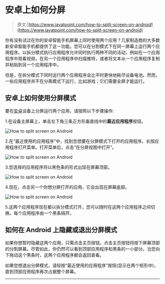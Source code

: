 # 安卓上如何分屏

> 原文:[https://www.javatpoint.com/how-to-split-screen-on-android](https://www.javatpoint.com/how-to-split-screen-on-android)

你有没有试过在你的安卓智能手机屏幕上同时使用两个应用？几家制造商的大多数新安卓智能手机都提供了这一功能。您可以在分割模式下在同一屏幕上运行两个应用程序。以拆分模式执行应用程序允许同时执行两种不同的活动，例如在一个应用程序中观看视频，在另一个应用程序中扫描推特，或者将文本从一个应用程序复制并粘贴到另一个应用程序中。

但是，在拆分模式下同时运行两个应用程序会比平时更快地耗尽设备电池。然而，一些应用程序并不在分离模式下运行，比如游戏；它们需要全屏才能运行。

## 安卓上如何使用分屏模式

要在[安卓](https://www.javatpoint.com/android-tutorial)设备上分屏运行两个应用，请按照以下步骤操作:

1.在设备主屏幕上，单击左下角三条正方形垂直线中的**最近应用程序**按钮。

![How to split screen on Android](../Images/fd969cb511b76a528346cc6c914d895e.png)

2.在“最近使用的应用程序”中，找到您想要在分屏模式下打开的应用程序。长按应用程序打开菜单。打开菜单后，点击“在分屏视图中打开”。

![How to split screen on Android](../Images/0f6a58973b956cb88590b0485838f5df.png)

3.您选择的应用程序将以黑色条的形式出现在屏幕顶部。

![How to split screen on Android](../Images/aa2312fe05d6bce2154bd81f21fb0b5e.png)

4.现在，点击另一个你想分屏打开的应用，它会出现在屏幕底部。

![How to split screen on Android](../Images/bcf02d4c9b8dea52dcc1c7b2bf3f7bff.png)

5.这两个应用程序现在都以拆分模式打开，您可以随时在这两个应用程序之间切换。每个应用程序由一个黑条隔开。

## 如何在 Android 上隐藏或退出分屏模式

如果你想暂时隐藏这两个应用，只需点击主页按钮。点击主页按钮将按下屏幕顶部的分割屏幕。尽管如此，你仍然可以看到顶部应用程序和黑条的一小部分。当您向下拖动这个黑条时，这两个应用程序都会返回查看。

如果您想退出分屏模式，请轻按“最近使用的应用程序”按钮(显示在两个矩形中)，直到顶部应用程序再次占据整个屏幕。

* * *